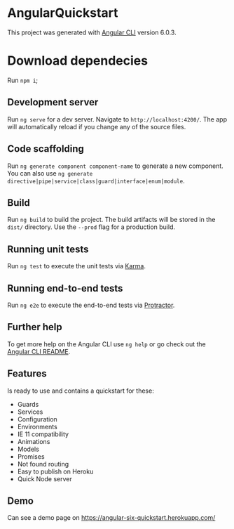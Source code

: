 # AngularQuickstart

This project was generated with [Angular CLI](https://github.com/angular/angular-cli) version 6.0.3.

# Download dependecies

Run `npm i`;

## Development server

Run `ng serve` for a dev server. Navigate to `http://localhost:4200/`. The app will automatically reload if you change any of the source files.

## Code scaffolding

Run `ng generate component component-name` to generate a new component. You can also use `ng generate directive|pipe|service|class|guard|interface|enum|module`.

## Build

Run `ng build` to build the project. The build artifacts will be stored in the `dist/` directory. Use the `--prod` flag for a production build.

## Running unit tests

Run `ng test` to execute the unit tests via [Karma](https://karma-runner.github.io).

## Running end-to-end tests

Run `ng e2e` to execute the end-to-end tests via [Protractor](http://www.protractortest.org/).

## Further help

To get more help on the Angular CLI use `ng help` or go check out the [Angular CLI README](https://github.com/angular/angular-cli/blob/master/README.md).

## Features

Is ready to use and contains a quickstart for these: 

- Guards
- Services
- Configuration
- Environments
- IE 11 compatibility
- Animations
- Models
- Promises
- Not found routing
- Easy to publish on Heroku
- Quick Node server

## Demo

Can see a demo page on https://angular-six-quickstart.herokuapp.com/